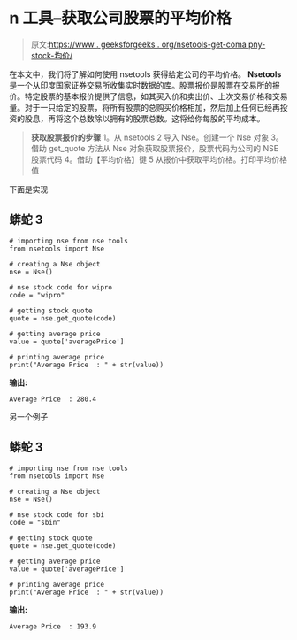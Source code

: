 # n 工具–获取公司股票的平均价格

> 原文:[https://www . geeksforgeeks . org/nsetools-get-coma pny-stock-均价/](https://www.geeksforgeeks.org/nsetools-getting-average-price-of-comapny-stock/)

在本文中，我们将了解如何使用 nsetools 获得给定公司的平均价格。 **Nsetools** 是一个从印度国家证券交易所收集实时数据的库。股票报价是股票在交易所的报价。特定股票的基本报价提供了信息，如其买入价和卖出价、上次交易价格和交易量。对于一只给定的股票，将所有股票的总购买价格相加，然后加上任何已经再投资的股息，再将这个总数除以拥有的股票总数。这将给你每股的平均成本。

> **获取股票报价的步骤**
> 1。从 nsetools
> 2 导入 Nse。创建一个 Nse 对象
> 3。借助 get_quote 方法从 Nse 对象获取股票报价，股票代码为公司的 NSE 股票代码
> 4。借助【平均价格】键
> 5 从报价中获取平均价格。打印平均价格值

下面是实现

## 蟒蛇 3

```
# importing nse from nse tools
from nsetools import Nse

# creating a Nse object
nse = Nse()

# nse stock code for wipro
code = "wipro"

# getting stock quote
quote = nse.get_quote(code)

# getting average price
value = quote['averagePrice']

# printing average price
print("Average Price  : " + str(value))
```

**输出:**

```
Average Price  : 280.4
```

另一个例子

## 蟒蛇 3

```
# importing nse from nse tools
from nsetools import Nse

# creating a Nse object
nse = Nse()

# nse stock code for sbi
code = "sbin"

# getting stock quote
quote = nse.get_quote(code)

# getting average price
value = quote['averagePrice']

# printing average price
print("Average Price  : " + str(value))
```

**输出:**

```
Average Price  : 193.9
```